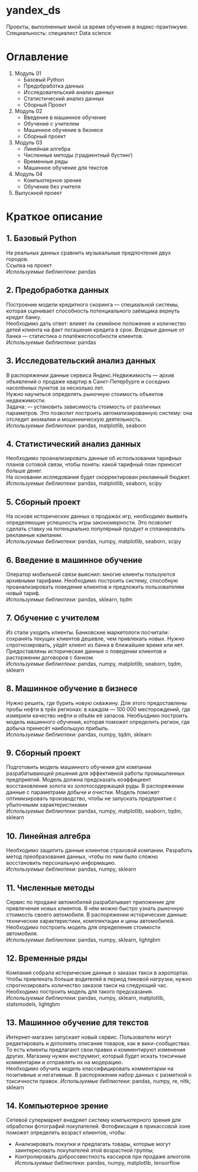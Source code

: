 # yandex_ds
Проекты, выполненные мной за время обучения в яндекс-практикуме.
Специальность: специалист Data science


# Оглавление
1. Модуль 01
    * Базовый Python
    * Предобработка данных
    * Исследовательский анализ данных
    * Статистический анализ данных
    * Сборный Проект
2. Модуль 02
    * Введение в машинное обучение
    * Обучение с учителем
    * Машинное обучение в бизнесе
    * Сборный проект
3. Модуль 03
    * Линейная алгебра
    * Численные методы (градиентный бустинг)
    * Временные ряды
    * Машинное обучение для текстов
4. Модуль 04
    * Компьютерное зрение
    * Обучение без учителя
5. Выпускной проект

# Краткое описание

## 1. Базовый Python
На реальных данных сравнить музыкальные предпочтения двух городов.<br>
Ссылка на проект<br>
*Используемые библиотеки:* pandas

## 2. Предобработка данных
Построение модели кредитного скоринга — специальной системы, которая оценивает способность потенциального заёмщика вернуть кредит банку.<br>
Необходимо дать ответ: влияет ли семейное положение и количество детей клиента на факт погашения кредита в срок. Входные данные от банка — статистика о платёжеспособности клиентов.<br>
*Используемые библиотеки:* pandas

## 3. Исследовательский анализ данных
В распоряжении данные сервиса Яндекс.Недвижимость — архив объявлений о продаже квартир в Санкт-Петербурге и соседних населённых пунктов за несколько лет.<br>
Нужно научиться определять рыночную стоимость объектов недвижимости.<br>
Задача: — установить зависимость стоимость от различных параметров. Это позволит построить автоматизированную систему: она отследит аномалии и мошенническую деятельность.<br>
*Используемые библиотеки:* pandas, matplotlib, seaborn

## 4. Статистический анализ данных
Необходимо проанализировать данные об использовании тарифных планов сотовой связи, чтобы понять: какой тарифный план приносит больше денег.<br>
На основании ислледования будет скорректирован рекламный бюджет.<br>
*Используемые библиотеки:* pandas, matplotlib, seaborn, scipy

## 5. Сборный проект
На основе исторических данных о продажах игр, необходимо выявить определяющие успешность игры закономерности. Это позволит сделать ставку на потенциально популярный продукт и спланировать рекламные кампании.<br>
*Используемые библиотеки:* pandas, numpy, matplotlib, seaborn, scipy

## 6. Введение в машинное обучение
Оператор мобильной связи выяснил: многие клиенты пользуются архивными тарифами. Необходимо построить систему, способную проанализировать поведение клиентов и предложить пользователям новый тариф.<br>
*Используемые библиотеки:* pandas,  sklearn, tqdm

## 7. Обучение с учителем
Из стали уходить клиенты. Банковские маркетологи посчитали: сохранять текущих клиентов дешевле, чем привлекать новых. Нужно спрогнозировать, уйдёт клиент из банка в ближайшее время или нет. Предоставлены исторические данные о поведении клиентов и расторжении договоров с банком.<br>
*Используемые библиотеки:* pandas, numpy, matplotlib, seaborn, tqdm, sklearn

## 8. Машинное обучение в бизнесе
Нужно решить, где бурить новую скважину. Для этого предоставлены пробы нефти в трёх регионах: в каждом — 100 000 месторождений, где измерили качество нефти и объём её запасов. Необъодимо построить модель машинного обучения, которая поможет определить регион, где добыча принесёт наибольшую прибыль.<br>
*Используемые библиотеки:* pandas, numpy, tqdm, sklearn

## 9. Сборный проект
Подготовить  модель машинного обучения для компании разрабатывающей решения для эффективной работы промышленных предприятий. Модель должна предсказать коэффициент восстановления золота из золотосодержащей руды. В распоряжении данные с параметрами добычи и очистки. Модель поможет оптимизировать производство, чтобы не запускать предприятие с убыточными характеристиками<br>
*Используемые библиотеки:* pandas, numpy, matplotlib, seaborn, tqdm, sklearn

## 10. Линейная алгебра
Необходимо защитить данные клиентов страховой компании. Разработь метод преобразования данных, чтобы по ним было сложно восстановить персональную информацию.<br>
*Используемые библиотеки:* pandas, numpy, sklearn

## 11. Численные методы
Сервис по продаже автомобилей разрабатывает приложение для привлечения новых клиентов. В нём можно быстро узнать рыночную стоимость своего автомобиля. В распоряжении исторические данные: технические характеристики, комплектации и цены автомобилей. Необходимо построить модель для определения стоимости автомобиля.<br>
*Используемые библиотеки:* pandas, numpy, sklearn, lightgbm

## 12. Временные ряды
Компания собрала исторические данные о заказах такси в аэропортах. Чтобы привлекать больше водителей в период пиковой нагрузки, нужно спрогнозировать количество заказов такси на следующий час. Необходимо построить модель для такого предсказания.
*Используемые библиотеки:* pandas, numpy, sklearn, matplotlib, statsmodels, lightgbm

## 13. Машинное обучение для текстов
Интернет-магазин запускает новый сервис. Пользователи могут редактировать и дополнять описания товаров, как в вики-сообществах. То есть клиенты предлагают свои правки и комментируют изменения других. Магазину нужен инструмент, который будет искать токсичные комментарии и отправлять их на модерацию.<br>
Необходимо обучить модель классифицировать комментарии на позитивные и негативные. В распоряжении набор данных с разметкой о токсичности правок.
*Используемые библиотеки:* pandas, numpy, re, nltk, sklearn

## 14. Компьютерное зрение
Сетевой супермаркет внедряет систему компьютерного зрения для обработки фотографий покупателей. Фотофиксация в прикассовой зоне поможет определять возраст клиентов, чтобы:
* Анализировать покупки и предлагать товары, которые могут заинтересовать покупателей этой возрастной группы;
* Контролировать добросовестность кассиров при продаже алкоголя.
*Используемые библиотеки:* pandas, numpy, matplotlib, tensorflow 



